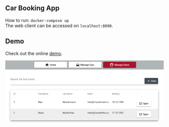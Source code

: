 ## Car Booking App 

How to run: `docker-compose up`  
The web client can be accessed on `localhost:8090`.

## Demo

Check out the online [demo](http://car-booking-app.whos-coding.com/).

![](./docs/screenshot.png)
